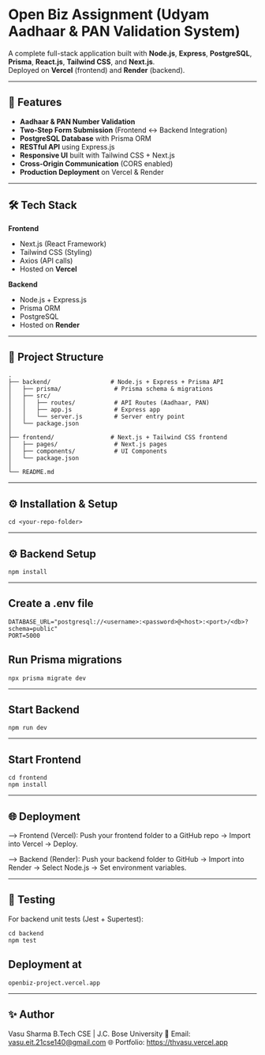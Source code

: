 # Open Biz Assignment (Udyam Aadhaar & PAN Validation System)

A complete full-stack application built with **Node.js**, **Express**, **PostgreSQL**, **Prisma**, **React.js**, **Tailwind CSS**, and **Next.js**.  
Deployed on **Vercel** (frontend) and **Render** (backend).  

---

## 🚀 Features

- **Aadhaar & PAN Number Validation**
- **Two-Step Form Submission** (Frontend ↔ Backend Integration)
- **PostgreSQL Database** with Prisma ORM
- **RESTful API** using Express.js
- **Responsive UI** built with Tailwind CSS + Next.js
- **Cross-Origin Communication** (CORS enabled)
- **Production Deployment** on Vercel & Render

---

## 🛠 Tech Stack

**Frontend**
- Next.js (React Framework)
- Tailwind CSS (Styling)
- Axios (API calls)
- Hosted on **Vercel**

**Backend**
- Node.js + Express.js
- Prisma ORM
- PostgreSQL
- Hosted on **Render**

---

## 📂 Project Structure

```plaintext
.
├── backend/                 # Node.js + Express + Prisma API
│   ├── prisma/               # Prisma schema & migrations
│   ├── src/
│   │   ├── routes/           # API Routes (Aadhaar, PAN)
│   │   ├── app.js            # Express app
│   │   └── server.js         # Server entry point
│   └── package.json
│
├── frontend/                # Next.js + Tailwind CSS frontend
│   ├── pages/                # Next.js pages
│   ├── components/           # UI Components
│   └── package.json
│
└── README.md
```
---

## ⚙️ Installation & Setup

```git clone <your-repo-url>
cd <your-repo-folder>
```
---

## ⚙️ Backend Setup
```cd backend
npm install
```
---

## Create a .env file
```
DATABASE_URL="postgresql://<username>:<password>@<host>:<port>/<db>?schema=public"
PORT=5000

```

## Run Prisma migrations

```
npx prisma migrate dev

```

---

## Start Backend
```
npm run dev
```
---
## Start Frontend
```
cd frontend
npm install
```
---

## 🌐 Deployment
--> Frontend (Vercel):
Push your frontend folder to a GitHub repo → Import into Vercel → Deploy.

--> Backend (Render):
Push your backend folder to GitHub → Import into Render → Select Node.js → Set environment variables.

---

## 🧪 Testing
For backend unit tests (Jest + Supertest):
```
cd backend
npm test
```
## Deployment at 
```
openbiz-project.vercel.app
```
---

## ✨ Author
Vasu Sharma
B.Tech CSE | J.C. Bose University
📧 Email: vasu.eit.21cse140@gmail.com
🌐 Portfolio: https://thvasu.vercel.app
